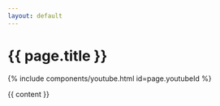 ```yaml
---
layout: default
---
```

<h1>{{ page.title }}</h1>

{% include components/youtube.html id=page.youtubeId %}

{{ content }}